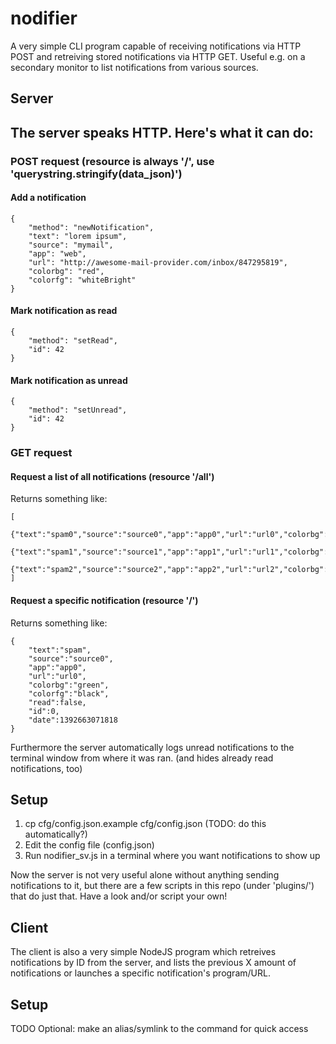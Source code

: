 nodifier
=========

A very simple CLI program capable of receiving notifications via HTTP POST and
retreiving stored notifications via HTTP GET.
Useful e.g. on a secondary monitor to list notifications from various sources.

Server
------

## The server speaks HTTP. Here's what it can do:

### POST request (resource is always '/', use 'querystring.stringify(data\_json)')
#### Add a notification
```
{
	"method": "newNotification",
	"text": "lorem ipsum",
	"source": "mymail",
	"app": "web",
	"url": "http://awesome-mail-provider.com/inbox/847295819",
	"colorbg": "red",
	"colorfg": "whiteBright"
}
```
#### Mark notification as read
```
{
	"method": "setRead",
	"id": 42
}
```
#### Mark notification as unread
```
{
	"method": "setUnread",
	"id": 42
}
```

### GET request
#### Request a list of all notifications (resource '/all')
Returns something like:
```
[
	{"text":"spam0","source":"source0","app":"app0","url":"url0","colorbg":"red","colorfg":"white","read":false,"id":0,"date":1392663071818},
	{"text":"spam1","source":"source1","app":"app1","url":"url1","colorbg":"red","colorfg":"white","read":false,"id":1,"date":1392663072816},
	{"text":"spam2","source":"source2","app":"app2","url":"url2","colorbg":"red","colorfg":"white","read":false,"id":2,"date":1392663073816}
]
```

#### Request a specific notification (resource '/<id>')
Returns something like:
```
{
	"text":"spam",
	"source":"source0",
	"app":"app0",
	"url":"url0",
	"colorbg":"green",
	"colorfg":"black",
	"read":false,
	"id":0,
	"date":1392663071818
}
```

Furthermore the server automatically logs unread notifications to the terminal
window from where it was ran. (and hides already read notifications, too)

## Setup

1. cp cfg/config.json.example cfg/config.json (TODO: do this
   automatically?)
2. Edit the config file (config.json)
3. Run nodifier\_sv.js in a terminal where you want notifications to show up

Now the server is not very useful alone without anything sending notifications
to it, but there are a few scripts in this repo (under 'plugins/') that do just
that.  Have a look and/or script your own!

Client
------

The client is also a very simple NodeJS program which retreives notifications
by ID from the server, and lists the previous X amount of notifications or
launches a specific notification's program/URL.

Setup
-----

TODO
Optional: make an alias/symlink to the command for quick access
